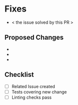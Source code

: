 # Fixes #

  - < the issue solved by this PR >

## Proposed Changes ##

  -
  -
  -

## Checklist ##

- [ ] Related Issue created
- [ ] Tests covering new change
- [ ] Linting checks pass

